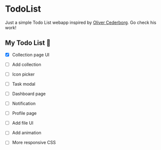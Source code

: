 # TodoList

Just a simple Todo List webapp inspired by [Oliver Cederborg](https://dribbble.com/oliver). 
Go check his work!


## My Todo List 📝
- [x] Collection page UI
- [ ] Add collection
- [ ] Icon picker
- [ ] Task modal
- [ ] Dashboard page
- [ ] Notification
- [ ] Profile page
- [ ] Add file UI
- [ ] Add animation
- [ ] More responsive CSS

